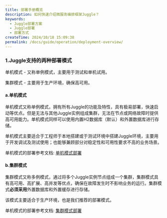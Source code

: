```yaml
---
title: 部署手册概览
description: 如何快速介绍微服务编排框架Juggle？
keywords:
  - Juggle部署方案
  - Juggle部署
  - 部署方式
createTime: 2024/10/18 15:09:38
permalink: /docs/guide/operation/deployment-overview/
---
```


### 1.Juggle支持的两种部署模式

单机模式 - 又称单例模式，主要用于测试和单机试用。

集群模式 - 主要用于生产环境，确保高可用。

#### a.单机模式

单机模式又称单例模式，拥有所有Juggle的功能及特性，具有极易部署，快速启动等优点。但是无法与其他Juggle实例组成集群，无法在节点或网络故障时提供高可用能力。单机模式同样可以使用内置H2数据库（默认）和外置数据库进行存储。



单机模式主要适合于工程师于本地搭建或于测试环境中搭建Juggle环境，主要用于开发调试及测试使用；也能够兼顾部分对稳定性和可用性要求不高的业务场景。



单机模式的部署参考文档: [单机模式部署](https://juggle.plus/docs/guide/operation/deployment-standalone)

#### b.集群模式

集群模式又称多例模式，通过将多个Juggle实例节点组成一个集群，集群模式具有高可用、高扩展、高并发等优点，确保在故障发生时不影响业务的运行。集群模式**必须采用**外置数据库和外置缓存进行存储。



该模式主要适合于生产环境，也是我们推荐的部署模式。



单机模式的部署参考文档: [集群模式部署](https://juggle.plus/docs/guide/operation/deployment-cluster)
